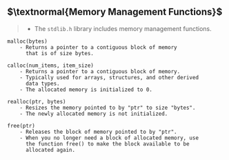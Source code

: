 ## $\textnormal{Memory Management Functions}$

> - The `stdlib.h` library includes memory management functions.

```plaintext
malloc(bytes)
    - Returns a pointer to a contiguous block of memory
      that is of size bytes.

calloc(num_items, item_size)
    - Returns a pointer to a contiguous block of memory.
    - Typically used for arrays, structures, and other derived
      data types.
    - The allocated memory is initialized to 0.

realloc(ptr, bytes)
    - Resizes the memory pointed to by "ptr" to size "bytes".
    - The newly allocated memory is not initialized.

free(ptr)
    - Releases the block of memory pointed to by "ptr".
    - When you no longer need a block of allocated memory, use
      the function free() to make the block available to be
      allocated again.
```
